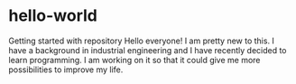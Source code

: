 # hello-world
Getting started with repository
Hello everyone! I am pretty new to this. I have a background in industrial engineering and I have recently decided to learn programming. I am working on it so that it could give me more possibilities to improve my life.
